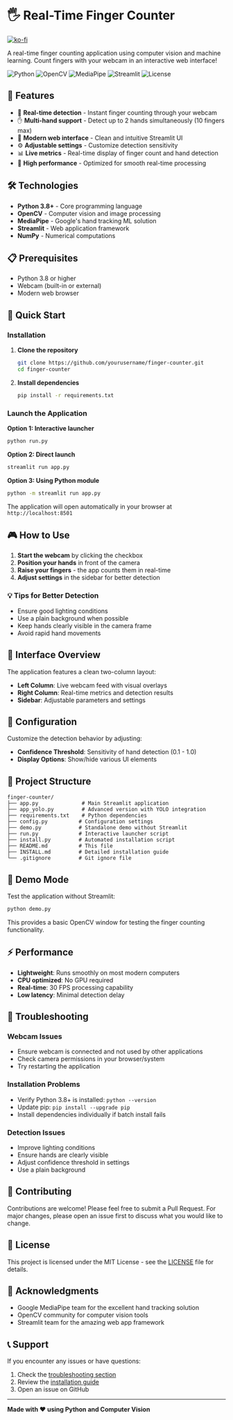 # 🖐️ Real-Time Finger Counter

[![ko-fi](https://ko-fi.com/img/githubbutton_sm.svg)](https://ko-fi.com/W7W61I0YBJ)

A real-time finger counting application using computer vision and machine learning. Count fingers with your webcam in an interactive web interface!

![Python](https://img.shields.io/badge/python-v3.8+-blue.svg)
![OpenCV](https://img.shields.io/badge/OpenCV-4.8.1-green.svg)
![MediaPipe](https://img.shields.io/badge/MediaPipe-0.10.7-orange.svg)
![Streamlit](https://img.shields.io/badge/Streamlit-1.29.0-red.svg)
![License](https://img.shields.io/badge/license-MIT-blue.svg)

## 🎯 Features

- 🔴 **Real-time detection** - Instant finger counting through your webcam
- ✋ **Multi-hand support** - Detect up to 2 hands simultaneously (10 fingers max)
- 🎨 **Modern web interface** - Clean and intuitive Streamlit UI
- ⚙️ **Adjustable settings** - Customize detection sensitivity
- 📊 **Live metrics** - Real-time display of finger count and hand detection
- 🚀 **High performance** - Optimized for smooth real-time processing

## 🛠️ Technologies

- **Python 3.8+** - Core programming language
- **OpenCV** - Computer vision and image processing
- **MediaPipe** - Google's hand tracking ML solution
- **Streamlit** - Web application framework
- **NumPy** - Numerical computations

## 📋 Prerequisites

- Python 3.8 or higher
- Webcam (built-in or external)
- Modern web browser

## 🚀 Quick Start

### Installation

1. **Clone the repository**
   ```bash
   git clone https://github.com/yourusername/finger-counter.git
   cd finger-counter
   ```

2. **Install dependencies**
   ```bash
   pip install -r requirements.txt
   ```

### Launch the Application

**Option 1: Interactive launcher**
```bash
python run.py
```

**Option 2: Direct launch**
```bash
streamlit run app.py
```

**Option 3: Using Python module**
```bash
python -m streamlit run app.py
```

The application will open automatically in your browser at `http://localhost:8501`

## 🎮 How to Use

1. **Start the webcam** by clicking the checkbox
2. **Position your hands** in front of the camera
3. **Raise your fingers** - the app counts them in real-time
4. **Adjust settings** in the sidebar for better detection

### 💡 Tips for Better Detection

- Ensure good lighting conditions
- Use a plain background when possible
- Keep hands clearly visible in the camera frame
- Avoid rapid hand movements

## 📱 Interface Overview

The application features a clean two-column layout:

- **Left Column**: Live webcam feed with visual overlays
- **Right Column**: Real-time metrics and detection results
- **Sidebar**: Adjustable parameters and settings

## 🔧 Configuration

Customize the detection behavior by adjusting:

- **Confidence Threshold**: Sensitivity of hand detection (0.1 - 1.0)
- **Display Options**: Show/hide various UI elements

## 📁 Project Structure

```
finger-counter/
├── app.py              # Main Streamlit application
├── app_yolo.py         # Advanced version with YOLO integration
├── requirements.txt    # Python dependencies
├── config.py          # Configuration settings
├── demo.py            # Standalone demo without Streamlit
├── run.py             # Interactive launcher script
├── install.py         # Automated installation script
├── README.md          # This file
├── INSTALL.md         # Detailed installation guide
└── .gitignore         # Git ignore file
```

## 🧪 Demo Mode

Test the application without Streamlit:

```bash
python demo.py
```

This provides a basic OpenCV window for testing the finger counting functionality.

## ⚡ Performance

- **Lightweight**: Runs smoothly on most modern computers
- **CPU optimized**: No GPU required
- **Real-time**: 30 FPS processing capability
- **Low latency**: Minimal detection delay

## 🐛 Troubleshooting

### Webcam Issues
- Ensure webcam is connected and not used by other applications
- Check camera permissions in your browser/system
- Try restarting the application

### Installation Problems
- Verify Python 3.8+ is installed: `python --version`
- Update pip: `pip install --upgrade pip`
- Install dependencies individually if batch install fails

### Detection Issues
- Improve lighting conditions
- Ensure hands are clearly visible
- Adjust confidence threshold in settings
- Use a plain background

## 🤝 Contributing

Contributions are welcome! Please feel free to submit a Pull Request. For major changes, please open an issue first to discuss what you would like to change.

## 📄 License

This project is licensed under the MIT License - see the [LICENSE](LICENSE) file for details.

## 🙏 Acknowledgments

- Google MediaPipe team for the excellent hand tracking solution
- OpenCV community for computer vision tools
- Streamlit team for the amazing web app framework

## 📞 Support

If you encounter any issues or have questions:

1. Check the [troubleshooting section](#-troubleshooting)
2. Review the [installation guide](INSTALL.md)
3. Open an issue on GitHub

---

**Made with ❤️ using Python and Computer Vision**